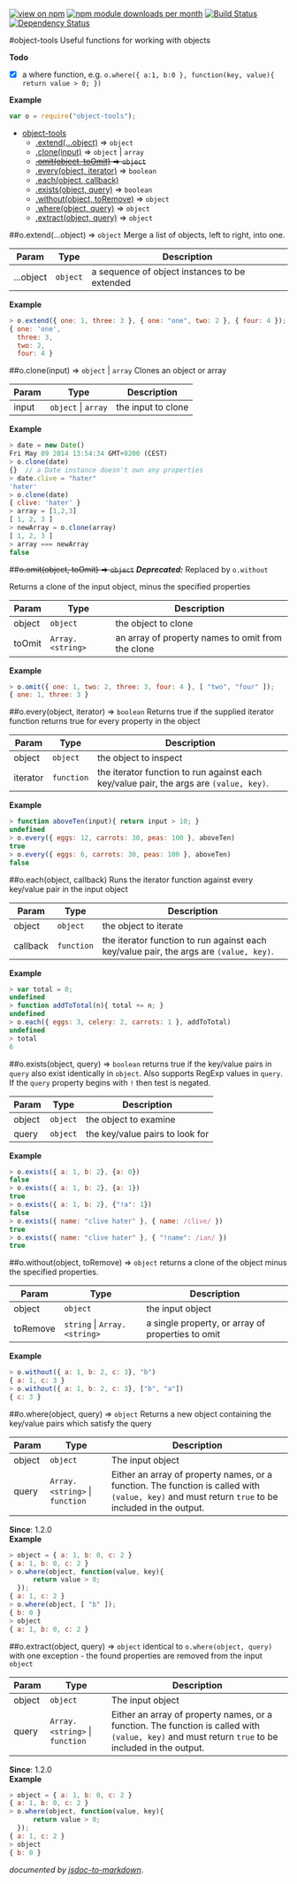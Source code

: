 [![view on npm](http://img.shields.io/npm/v/object-tools.svg)](https://www.npmjs.org/package/object-tools)
[![npm module downloads per month](http://img.shields.io/npm/dm/object-tools.svg)](https://www.npmjs.org/package/object-tools)
[![Build Status](https://travis-ci.org/75lb/object-tools.svg?branch=master)](https://travis-ci.org/75lb/object-tools)
[![Dependency Status](https://david-dm.org/75lb/object-tools.svg)](https://david-dm.org/75lb/object-tools)

<a name="module_object-tools"></a>
#object-tools
Useful functions for working with objects

**Todo**

- [x] a where function, e.g. `o.where({ a:1, b:0 }, function(key, value){ return value > 0; })`

**Example**  
```js
var o = require("object-tools");
```

* [object-tools](#module_object-tools)
  * [.extend(...object)](#module_object-tools.extend) ⇒ <code>object</code>
  * [.clone(input)](#module_object-tools.clone) ⇒ <code>object</code> \| <code>array</code>
  * ~~[.omit(object, toOmit)](#module_object-tools.omit) ⇒ <code>object</code>~~
  * [.every(object, iterator)](#module_object-tools.every) ⇒ <code>boolean</code>
  * [.each(object, callback)](#module_object-tools.each)
  * [.exists(object, query)](#module_object-tools.exists) ⇒ <code>boolean</code>
  * [.without(object, toRemove)](#module_object-tools.without) ⇒ <code>object</code>
  * [.where(object, query)](#module_object-tools.where) ⇒ <code>object</code>
  * [.extract(object, query)](#module_object-tools.extract) ⇒ <code>object</code>

<a name="module_object-tools.extend"></a>
##o.extend(...object) ⇒ <code>object</code>
Merge a list of objects, left to right, into one.

| Param | Type | Description |
| ----- | ---- | ----------- |
| ...object | <code>object</code> | a sequence of object instances to be extended |

**Example**  
```js
> o.extend({ one: 1, three: 3 }, { one: "one", two: 2 }, { four: 4 });
{ one: 'one',
  three: 3,
  two: 2,
  four: 4 }
```
<a name="module_object-tools.clone"></a>
##o.clone(input) ⇒ <code>object</code> \| <code>array</code>
Clones an object or array

| Param | Type | Description |
| ----- | ---- | ----------- |
| input | <code>object</code> \| <code>array</code> | the input to clone |

**Example**  
```js
> date = new Date()
Fri May 09 2014 13:54:34 GMT+0200 (CEST)
> o.clone(date)
{}  // a Date instance doesn't own any properties
> date.clive = "hater"
'hater'
> o.clone(date)
{ clive: 'hater' }
> array = [1,2,3]
[ 1, 2, 3 ]
> newArray = o.clone(array)
[ 1, 2, 3 ]
> array === newArray
false
```
<a name="module_object-tools.omit"></a>
##~~o.omit(object, toOmit) ⇒ <code>object</code>~~
***Deprecated:*** Replaced by `o.without`  

Returns a clone of the input object, minus the specified properties

| Param | Type | Description |
| ----- | ---- | ----------- |
| object | <code>object</code> | the object to clone |
| toOmit | <code>Array.&lt;string&gt;</code> | an array of property names to omit from the clone |

**Example**  
```js
> o.omit({ one: 1, two: 2, three: 3, four: 4 }, [ "two", "four" ]);
{ one: 1, three: 3 }
```
<a name="module_object-tools.every"></a>
##o.every(object, iterator) ⇒ <code>boolean</code>
Returns true if the supplied iterator function returns true for every property in the object

| Param | Type | Description |
| ----- | ---- | ----------- |
| object | <code>object</code> | the object to inspect |
| iterator | <code>function</code> | the iterator function to run against each key/value pair, the args are `(value, key)`. |

**Example**  
```js
> function aboveTen(input){ return input > 10; }
undefined
> o.every({ eggs: 12, carrots: 30, peas: 100 }, aboveTen)
true
> o.every({ eggs: 6, carrots: 30, peas: 100 }, aboveTen)
false
```
<a name="module_object-tools.each"></a>
##o.each(object, callback)
Runs the iterator function against every key/value pair in the input object

| Param | Type | Description |
| ----- | ---- | ----------- |
| object | <code>object</code> | the object to iterate |
| callback | <code>function</code> | the iterator function to run against each key/value pair, the args are `(value, key)`. |

**Example**  
```js
> var total = 0;
undefined
> function addToTotal(n){ total += n; }
undefined
> o.each({ eggs: 3, celery: 2, carrots: 1 }, addToTotal)
undefined
> total
6
```
<a name="module_object-tools.exists"></a>
##o.exists(object, query) ⇒ <code>boolean</code>
returns true if the key/value pairs in `query` also exist identically in `object`.
Also supports RegExp values in `query`. If the `query` property begins with `!` then test is negated.

| Param | Type | Description |
| ----- | ---- | ----------- |
| object | <code>object</code> | the object to examine |
| query | <code>object</code> | the key/value pairs to look for |

**Example**  
```js
> o.exists({ a: 1, b: 2}, {a: 0})
false
> o.exists({ a: 1, b: 2}, {a: 1})
true
> o.exists({ a: 1, b: 2}, {"!a": 1})
false
> o.exists({ name: "clive hater" }, { name: /clive/ })
true
> o.exists({ name: "clive hater" }, { "!name": /ian/ })
true
```
<a name="module_object-tools.without"></a>
##o.without(object, toRemove) ⇒ <code>object</code>
returns a clone of the object minus the specified properties.

| Param | Type | Description |
| ----- | ---- | ----------- |
| object | <code>object</code> | the input object |
| toRemove | <code>string</code> \| <code>Array.&lt;string&gt;</code> | a single property, or array of properties to omit |

**Example**  
```js
> o.without({ a: 1, b: 2, c: 3}, "b")
{ a: 1, c: 3 }
> o.without({ a: 1, b: 2, c: 3}, ["b", "a"])
{ c: 3 }
```
<a name="module_object-tools.where"></a>
##o.where(object, query) ⇒ <code>object</code>
Returns a new object containing the key/value pairs which satisfy the query

| Param | Type | Description |
| ----- | ---- | ----------- |
| object | <code>object</code> | The input object |
| query | <code>Array.&lt;string&gt;</code> \| <code>function</code> | Either an array of property names, or a function. The function is called with `(value, key)` and must return `true` to be included in the output. |

**Since**: 1.2.0  
**Example**  
```js
> object = { a: 1, b: 0, c: 2 }
{ a: 1, b: 0, c: 2 }
> o.where(object, function(value, key){
      return value > 0;
  });
{ a: 1, c: 2 }
> o.where(object, [ "b" ]);
{ b: 0 }
> object
{ a: 1, b: 0, c: 2 }
```
<a name="module_object-tools.extract"></a>
##o.extract(object, query) ⇒ <code>object</code>
identical to `o.where(object, query)` with one exception - the found properties are removed from the input `object`

| Param | Type | Description |
| ----- | ---- | ----------- |
| object | <code>object</code> | The input object |
| query | <code>Array.&lt;string&gt;</code> \| <code>function</code> | Either an array of property names, or a function. The function is called with `(value, key)` and must return `true` to be included in the output. |

**Since**: 1.2.0  
**Example**  
```js
> object = { a: 1, b: 0, c: 2 }
{ a: 1, b: 0, c: 2 }
> o.where(object, function(value, key){
      return value > 0;
  });
{ a: 1, c: 2 }
> object
{ b: 0 }
```


*documented by [jsdoc-to-markdown](https://github.com/75lb/jsdoc-to-markdown)*.
